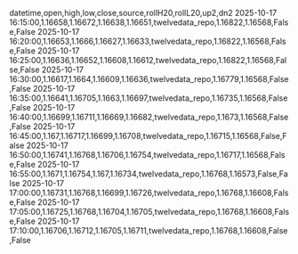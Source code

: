 datetime,open,high,low,close,source,rollH20,rollL20,up2,dn2
2025-10-17 16:15:00,1.16658,1.16672,1.16638,1.16651,twelvedata_repo,1.16822,1.16568,False,False
2025-10-17 16:20:00,1.16653,1.1666,1.16627,1.16633,twelvedata_repo,1.16822,1.16568,False,False
2025-10-17 16:25:00,1.16636,1.16652,1.16608,1.16612,twelvedata_repo,1.16822,1.16568,False,False
2025-10-17 16:30:00,1.16617,1.1664,1.16609,1.16636,twelvedata_repo,1.16779,1.16568,False,False
2025-10-17 16:35:00,1.16641,1.16705,1.1663,1.16697,twelvedata_repo,1.16735,1.16568,False,False
2025-10-17 16:40:00,1.16699,1.16711,1.16669,1.16682,twelvedata_repo,1.1673,1.16568,False,False
2025-10-17 16:45:00,1.167,1.16717,1.16699,1.16708,twelvedata_repo,1.16715,1.16568,False,False
2025-10-17 16:50:00,1.16741,1.16768,1.16706,1.16754,twelvedata_repo,1.16717,1.16568,False,False
2025-10-17 16:55:00,1.1671,1.16754,1.167,1.16734,twelvedata_repo,1.16768,1.16573,False,False
2025-10-17 17:00:00,1.16731,1.16768,1.16699,1.16726,twelvedata_repo,1.16768,1.16608,False,False
2025-10-17 17:05:00,1.16725,1.16768,1.16704,1.16705,twelvedata_repo,1.16768,1.16608,False,False
2025-10-17 17:10:00,1.16706,1.16712,1.16705,1.16711,twelvedata_repo,1.16768,1.16608,False,False
